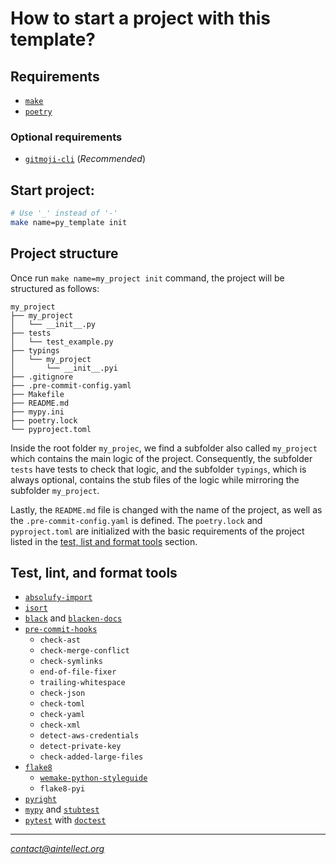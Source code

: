 # How to start a project with this template?

## Requirements

- [`make`](https://www.gnu.org/software/make/#download)
- [`poetry`](https://python-poetry.org/docs/#installation)
### Optional requirements
- [`gitmoji-cli`](https://github.com/carloscuesta/gitmoji-cli) (_Recommended_)


## Start project:

```zsh
# Use '_' instead of '-'
make name=py_template init
```

## Project structure

Once run `make name=my_project init` command, the project will be structured 
as follows:

```
my_project
├── my_project
│   └── __init__.py
├── tests
│   └── test_example.py
├── typings
│   └── my_project
│       └── __init__.pyi
├── .gitignore
├── .pre-commit-config.yaml
├── Makefile
├── README.md
├── mypy.ini
├── poetry.lock
└── pyproject.toml
```

Inside the root folder `my_projec`, we find a subfolder also called `my_project` which contains the main logic of the project.
Consequently, the subfolder `tests` have tests to check that logic, and the subfolder `typings`, which is always optional, contains the stub files of the logic while mirroring the subfolder `my_project`.

Lastly, the `README.md` file is changed with the name of the project, as well as the `.pre-commit-config.yaml` is defined. The `poetry.lock` and `pyproject.toml` are initialized with the basic requirements of the project listed in the [test, list and format tools](https://github.com/AINTELLECT/py-template#test,-lint,-and-format-tools) section.

## Test, lint, and format tools

- [`absolufy-import`](https://github.com/MarcoGorelli/absolufy-imports)
- [`isort`](https://github.com/pycqa/isort)
- [`black`](https://github.com/psf/black) and [`blacken-docs`](https://github.com/asottile/blacken-docs)
- [`pre-commit-hooks`](https://github.com/pre-commit/pre-commit-hooks)
    - `check-ast`
    - `check-merge-conflict`
    - `check-symlinks`
    - `end-of-file-fixer`
    - `trailing-whitespace`
    - `check-json`
    - `check-toml`
    - `check-yaml`
    - `check-xml`
    - `detect-aws-credentials`
    - `detect-private-key`
    - `check-added-large-files`
- [`flake8`](https://gitlab.com/PyCQA/flake8)
    - [`wemake-python-styleguide`](https://wemake-python-styleguide.readthedocs.io/)
    - `flake8-pyi`
- [`pyright`](https://github.com/microsoft/pyright)
- [`mypy`](https://mypy.readthedocs.io/en/stable/) and [`stubtest`](https://mypy.readthedocs.io/en/stable/stubtest.html)
- [`pytest`](https://docs.pytest.org/en/7.2.x/) with [`doctest`](https://docs.python.org/3/library/doctest.html)
---

_[contact@aintellect.org](mailto:contact@aintellect.org)_